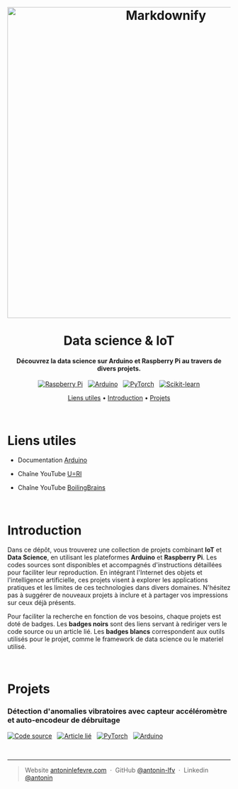 
<h1 align="center">
  <br>
  <a href="http://www.amitmerchant.com/electron-markdownify"><img src="images/background.png" alt="Markdownify" width="700"></a>
  <br><br>
  Data science & IoT
  <br>
</h1>

<h4 align="center">Découvrez la data science sur Arduino et Raspberry Pi au travers de divers projets.</h4>

<p align="center">
 <a href="https://"><img src="https://img.shields.io/badge/Raspberry_Pi-FFF?logo=raspberry+pi&logoColor=C51A4A" alt="Raspberry Pi"></a>
 &nbsp;
 <a href="https://"><img src="https://img.shields.io/badge/Arduino-FFF?logo=arduino" alt="Arduino"></a>
 &nbsp;
 <a href="https://"><img src="https://img.shields.io/badge/PyTorch-FFF?logo=pytorch" alt="PyTorch"></a>
 &nbsp;
 <a href="https://"><img src="https://img.shields.io/badge/Sciait--learn-FFF?logo=scikitlearn" alt="Scikit-learn"></a>
</p>

<p align="center">
  <a href="#liens-utiles">Liens utiles</a> •
  <a href="#introduction">Introduction</a> •
  <a href="#projets">Projets</a>
</p>

<br>

# Liens utiles

- Documentation [Arduino](https://docs.arduino.cc/?_gl=1*q1xbuk*_ga*MTE1NjQ3NzM5Mi4xNjI5OTk4MDM0*_ga_NEXN8H46L5*MTYzMTIyMDEzMy4xMi4xLjE2MzEyMjAxMzMuMA..)

- Chaîne YouTube [U=RI](https://www.youtube.com/channel/UCVqx3vXNghSqUcVg2nmegYA) <br>

- Chaîne YouTube [BoilingBrains](https://www.youtube.com/channel/UCKAzZCVzqkdvxX6VLTwyVMQ) <br>

<br>

# Introduction

Dans ce dépôt, vous trouverez une collection de projets combinant **IoT** et **Data Science**, en utilisant les plateformes **Arduino** et **Raspberry Pi**. Les codes sources sont disponibles et accompagnés d'instructions détaillées pour faciliter leur reproduction. En intégrant l'Internet des objets et l'intelligence artificielle, ces projets visent à explorer les applications pratiques et les limites de ces technologies dans divers domaines. N'hésitez pas à suggérer de nouveaux projets à inclure et à partager vos impressions sur ceux déjà présents.

Pour faciliter la recherche en fonction de vos besoins, chaque projets est doté de badges. Les **badges noirs** sont des liens servant à rediriger vers le code source ou un article lié. Les **badges blancs** correspondent aux outils utilisés pour le projet, comme le framework de data science ou le materiel utilisé. 

<br>

# Projets

### Détection d'anomalies vibratoires avec capteur accéléromètre et auto-encodeur de débruitage
[![Code source](https://img.shields.io/badge/Code_source-000?logo=Visual+Studio+Code)](https://) &nbsp; [![Article lié](https://img.shields.io/badge/Article_lié-000?logo=Medium)](https://) &nbsp; [![PyTorch](https://img.shields.io/badge/PyTorch-FFF?logo=pytorch)](https://) &nbsp;  [![Arduino](https://img.shields.io/badge/Arduino-FFF?logo=Arduino)](https://)


<br>

---

> Website [antoninlefevre.com](https://antonin-lfv.github.io) &nbsp;&middot;&nbsp;
> GitHub [@antonin-lfv](https://github.com/antonin-lfv) &nbsp;&middot;&nbsp;
> Linkedin [@antonin](https://www.linkedin.com/in/antonin-lefevre-0110)

